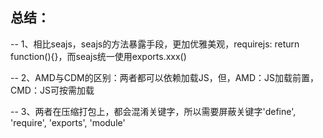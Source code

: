 ﻿## 总结：

-- 1、相比seajs，seajs的方法暴露手段，更加优雅美观，requirejs: return function(){}，而seajs统一使用exports.xxx()

-- 2、AMD与CDM的区别：两者都可以依赖加载JS，但，AMD：JS加载前置，CMD：JS可按需加载

-- 3、两者在压缩打包上，都会混淆关键字，所以需要屏蔽关键字'define', 'require', 'exports', 'module'